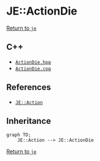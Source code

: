 # JE::ActionDie

[Return to `je`](/docs/je.md)

## C++

- [`ActionDie.hpp`](/src/je/ActionDie.hpp)
- [`ActionDie.cpp`](/src/je/ActionDie.cpp)

## References

- [`JE::Action`](/docs/je/Action.md)

## Inheritance

```mermaid
graph TD;
    JE::Action --> JE::ActionDie
```

[Return to `je`](/docs/je.md)
